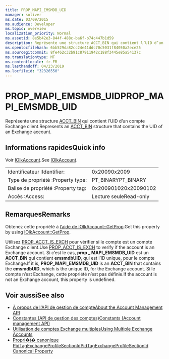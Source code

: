 ```yaml
---
title: PROP_MAPI_EMSMDB_UID
manager: soliver
ms.date: 03/09/2015
ms.audience: Developer
ms.topic: overview
localization_priority: Normal
ms.assetid: 8e5b42e3-844f-488c-ba6f-b74c447b1d59
description: Représente une structure ACCT_BIN qui contient l’UID d’un compte Exchange client.
ms.openlocfilehash: 6bb529da82cc24e41ddc70c5031f84050a2ece25
ms.sourcegitcommit: 8fe462c32b91c87911942c188f3445e85a54137c
ms.translationtype: MT
ms.contentlocale: fr-FR
ms.lasthandoff: 04/23/2019
ms.locfileid: "32326550"
---
```

# <a name="prop_mapi_emsmdb_uid"></a><span data-ttu-id="c8b3e-103">PROP_MAPI_EMSMDB_UID</span><span class="sxs-lookup"><span data-stu-id="c8b3e-103">PROP_MAPI_EMSMDB_UID</span></span>

<span data-ttu-id="c8b3e-104">Représente une structure [ACCT_BIN](acct_bin.md) qui contient l’UID d’un compte Exchange client.</span><span class="sxs-lookup"><span data-stu-id="c8b3e-104">Represents an [ACCT_BIN](acct_bin.md) structure that contains the UID of an Exchange account.</span></span> 
  
## <a name="quick-info"></a><span data-ttu-id="c8b3e-105">Informations rapides</span><span class="sxs-lookup"><span data-stu-id="c8b3e-105">Quick info</span></span>

<span data-ttu-id="c8b3e-106">Voir [IOlkAccount](iolkaccount.md).</span><span class="sxs-lookup"><span data-stu-id="c8b3e-106">See [IOlkAccount](iolkaccount.md).</span></span>
  
|||
|:-----|:-----|
|<span data-ttu-id="c8b3e-107">Identificateur :</span><span class="sxs-lookup"><span data-stu-id="c8b3e-107">Identifier:</span></span>  <br/> |<span data-ttu-id="c8b3e-108">0x2009</span><span class="sxs-lookup"><span data-stu-id="c8b3e-108">0x2009</span></span>  <br/> |
|<span data-ttu-id="c8b3e-109">Type de propriété :</span><span class="sxs-lookup"><span data-stu-id="c8b3e-109">Property type:</span></span>  <br/> |<span data-ttu-id="c8b3e-110">PT_BINARY</span><span class="sxs-lookup"><span data-stu-id="c8b3e-110">PT_BINARY</span></span>  <br/> |
|<span data-ttu-id="c8b3e-111">Balise de propriété :</span><span class="sxs-lookup"><span data-stu-id="c8b3e-111">Property tag:</span></span>  <br/> |<span data-ttu-id="c8b3e-112">0x20090102</span><span class="sxs-lookup"><span data-stu-id="c8b3e-112">0x20090102</span></span>  <br/> |
|<span data-ttu-id="c8b3e-113">Accès :</span><span class="sxs-lookup"><span data-stu-id="c8b3e-113">Access:</span></span>  <br/> |<span data-ttu-id="c8b3e-114">Lecture seule</span><span class="sxs-lookup"><span data-stu-id="c8b3e-114">Read-only</span></span>  <br/> |
   
## <a name="remarks"></a><span data-ttu-id="c8b3e-115">Remarques</span><span class="sxs-lookup"><span data-stu-id="c8b3e-115">Remarks</span></span>

<span data-ttu-id="c8b3e-116">Obtenez cette propriété à [l’aide de IOlkAccount::GetProp](iolkaccount-getprop.md).</span><span class="sxs-lookup"><span data-stu-id="c8b3e-116">Get this property by using [IOlkAccount::GetProp](iolkaccount-getprop.md).</span></span>
  
<span data-ttu-id="c8b3e-117">Utilisez [PROP_ACCT_IS_EXCH](prop_acct_is_exch.md) pour vérifier si le compte est un compte Exchange client.</span><span class="sxs-lookup"><span data-stu-id="c8b3e-117">Use [PROP_ACCT_IS_EXCH](prop_acct_is_exch.md) to verify if the account is an Exchange account.</span></span> <span data-ttu-id="c8b3e-118">Si c’est le cas, **prop \_ MAPI_EMSMDB_UID** est un **ACCT_BIN** qui contient **emsmdbUID**, qui est l’ID unique, pour le compte Exchange.</span><span class="sxs-lookup"><span data-stu-id="c8b3e-118">If it is, **PROP\_MAPI_EMSMDB_UID** is an **ACCT_BIN** that contains the **emsmdbUID**, which is the unique ID, for the Exchange account.</span></span> <span data-ttu-id="c8b3e-119">Si le compte n’est Exchange, cette propriété n’est pas définie.</span><span class="sxs-lookup"><span data-stu-id="c8b3e-119">If the account is not an Exchange account, this property is undefined.</span></span>
  
## <a name="see-also"></a><span data-ttu-id="c8b3e-120">Voir aussi</span><span class="sxs-lookup"><span data-stu-id="c8b3e-120">See also</span></span>

- [<span data-ttu-id="c8b3e-121">À propos de l'API de gestion de compte</span><span class="sxs-lookup"><span data-stu-id="c8b3e-121">About the Account Management API</span></span>](about-the-account-management-api.md) 
- [<span data-ttu-id="c8b3e-122">Constantes (API de gestion des comptes)</span><span class="sxs-lookup"><span data-stu-id="c8b3e-122">Constants (Account management API)</span></span>](constants-account-management-api.md)
- [<span data-ttu-id="c8b3e-123">Utilisation de comptes Exchange multiples</span><span class="sxs-lookup"><span data-stu-id="c8b3e-123">Using Multiple Exchange Accounts</span></span>](https://msdn.microsoft.com/library/4e1804bf-4c50-4942-a7ab-9a8caf1be7e5%28Office.15%29.aspx)  
- [<span data-ttu-id="c8b3e-124">Propri�t� canonique PidTagExchangeProfileSectionId</span><span class="sxs-lookup"><span data-stu-id="c8b3e-124">PidTagExchangeProfileSectionId Canonical Property</span></span>](https://msdn.microsoft.com/library/4ad2f417-be8f-4fc8-9321-82097289074b%28Office.15%29.aspx)

